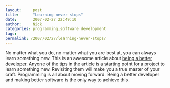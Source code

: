 ```yaml
---
layout:     post
title:      "Learning never stops"
date:       2007-02-27 22:49:10
author:     Nick
categories: programming,software development
tags:  
permalink: /2007/02/27/learning-never-stops/
---
```

No matter what you do, no matter what you are best at, you can always learn something new. This is an awesome article about [being a better developer](http://willcode4beer.blogspot.com/2007/02/becoming-better-developer.html). Anyone of the tips in the article is a starting point for a project to learn something new. Revisiting them will make you a true master of your craft. Programming is all about moving forward. Being a better developer and making better software is the only way to achieve this.
